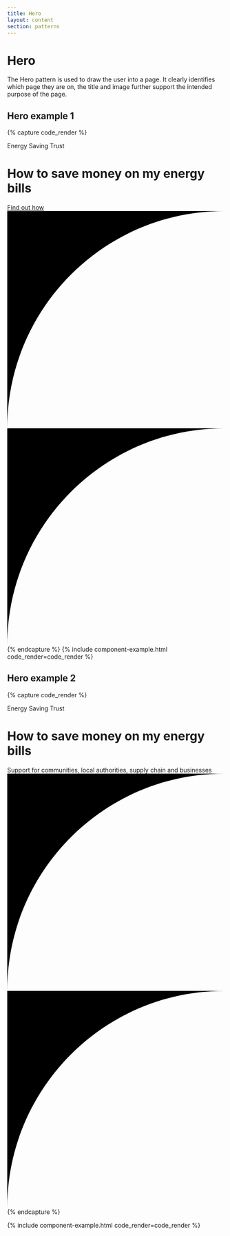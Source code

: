 ```yaml
---
title: Hero
layout: content
section: patterns
---
```


# Hero

The Hero pattern is used to draw the user into a page. It clearly identifies which page they are on, the title and image further support the intended purpose of the page.



## Hero example 1

{% capture code_render %}
<div class="hero">
  <div class="hero-left honeyyellow">
    <div class="group">
      <span class="label">Energy Saving Trust</span>
      <h1 class="title">How to save money on my energy bills</h1>
      <a href="#" class="btn btn-primary">Find out how</a>
    </div>
  </div>
  <div class="hero-right switch-container sq-container--100px sq-container--trans sq-left sq-pos--50 honeyyellow" style="background-image: url('../assets/example-images/hero.png');">
    <div class="square">
      <svg class="corner" xmlns="http://www.w3.org/2000/svg" viewBox="0 0 10 10"><g><path d="m10,0H0v10C0,4.48,4.48,0,10,0Z"></path></g></svg>
      <svg class="corner" xmlns="http://www.w3.org/2000/svg" viewBox="0 0 10 10"><g><path d="m10,0H0v10C0,4.48,4.48,0,10,0Z"></path></g></svg>
    </div>
  </div>
</div>
{% endcapture %}
{% include component-example.html code_render=code_render %}

## Hero example 2

{% capture code_render %}
<div class="hero">
  <div class="hero-left honeyyellow">
    <div class="group">
      <span class="label">Energy Saving Trust</span>
      <h1 class="title">How to save money on my energy bills</h1>
      <span class="description">Support for communities, local authorities, supply chain and businesses</span>
    </div>
  </div>
  <div class="hero-right switch-container sq-container--100px sq-container--trans sq-left sq-pos--50 honeyyellow" style="background-image: url('../assets/example-images/hero.png');">
    <div class="square">
      <svg class="corner" xmlns="http://www.w3.org/2000/svg" viewBox="0 0 10 10"><g><path d="m10,0H0v10C0,4.48,4.48,0,10,0Z"></path></g></svg>
      <svg class="corner" xmlns="http://www.w3.org/2000/svg" viewBox="0 0 10 10"><g><path d="m10,0H0v10C0,4.48,4.48,0,10,0Z"></path></g></svg>
    </div>
  </div>
</div>
{% endcapture %}

{% include component-example.html code_render=code_render %}
